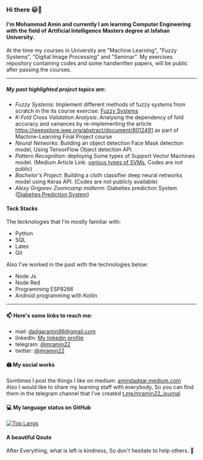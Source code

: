 ### Hi there 😃👋

<!--
**amindadgar/amindadgar** is a ✨ _special_ ✨ repository because its `README.md` (this file) appears on your GitHub profile.

Here are some ideas to get you started:

- 🔭 I’m currently working on ...
- 🌱 I’m currently learning ...
- 👯 I’m looking to collaborate on ...
- 🤔 I’m looking for help with ...
- 💬 Ask me about ...
- 📫 How to reach me: ...
- 😄 Pronouns: ...
- ⚡ Fun fact: ...
-->
#### I'm Mohammad Amin and currently I am learning Computer Engineering with the field of Artificial Intelligence Masters degree at Isfahan University.
At the time my courses in University are "Machine Learning", "Fuzzy Systems", "Digital Image Processing" and "Seminar". My exercises repository containing codes and some handwritten papers, will be public after passing the courses. <br> 
***
##### My past highlighted project topics are:
- *Fuzzy Systems*: Implement different methods of fuzzy systems from scratch in the its course exercise: [Fuzzy Systems](https://github.com/amindadgar/Fuzzy-Systems)
- *K-Fold Cross Validation Analysis*: Analysing the dependency of fold accuracy and variances by re-implementing the article https://ieeexplore.ieee.org/abstract/document/8012491 as part of Machine-Learning Final Project course
- *Neural Networks*: Building an object detection Face Mask detection model, Using TensorFlow Object detection API.
- *Pattern Recognition*: deploying Some types of Support Vector Machines model. (Medium Article Link: [various types of SVMs](https://amindadgar.medium.com/various-types-of-support-vector-machines-in-machine-learning-3a09ca465850), Codes are not public)
- *Bachelor's Project*: Building a cloth classifier deep neural networks model using Keras API. (Codes are not publicly available)
- *Alexy Grigorev Zoomcamp midterm*: Diabeties prediction System ([Diabeties Prediction System](https://github.com/amindadgar/MLZoomcamp-MidTerm-Project)) 

#### Teck Stacks
The tecknologies that I'm mostly familiar with:
- Python
- SQL
- Latex
- Git


Also I've worked in the past with the technologies below:
- Node Js
- Node Red
- Programming ESP8266
- Android programming with Kotlin
***
#### 📫 Here's some links to reach me:
- mail: dadgaramin96@gmail.com <br>
- linkedIn: [My linkedin profile](https://www.linkedin.com/in/mohammad-amin-dadgar-b59211181/) <br>
- telegram: [@mramin22](https://t.me/mramin22) <br>
- twitter: [@mramin22](https://twitter.com/mramin22) <br>


#### 🖨 My social works
Somtimes I post the things I like on medium: [amindadgar.medium.com](https://amindadgar.medium.com/) <br>
Also I would like to share my learning staff with everybody, So you can find them in the telegram channel that I've created [t.me/mramin22_journal](https://t.me/mramin22_journal)

#### 💻 My language status on GitHub
<!-- [![Anurag's github stats](https://github-readme-stats.vercel.app/api?username=amindadgar)](https://github.com/anuraghazra/github-readme-stats) -->
[![Top Langs](https://github-readme-stats.vercel.app/api/top-langs/?username=amindadgar&layout=compact)](https://github.com/anuraghazra/github-readme-stats)

#### A beautiful Qoute
After Everything, what is left is kindness, So don't hesitate to help others. :slightly_smiling_face:
